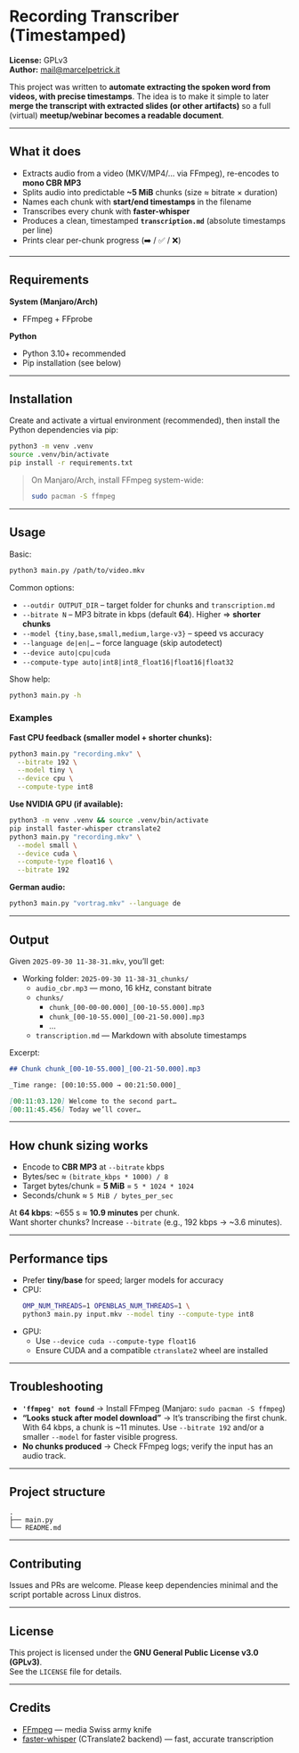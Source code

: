 # Recording Transcriber (Timestamped)

**License:** GPLv3  
**Author:** <mail@marcelpetrick.it>

This project was written to **automate extracting the spoken word from videos, with precise timestamps**. The idea is to make it simple to later **merge the transcript with extracted slides (or other artifacts)** so a full (virtual) **meetup/webinar becomes a readable document**.

---

## What it does

- Extracts audio from a video (MKV/MP4/… via FFmpeg), re-encodes to **mono CBR MP3**
- Splits audio into predictable **~5 MiB** chunks (size ≈ bitrate × duration)
- Names each chunk with **start/end timestamps** in the filename
- Transcribes every chunk with **faster-whisper**
- Produces a clean, timestamped **`transcription.md`** (absolute timestamps per line)
- Prints clear per-chunk progress (➡️ / ✅ / ❌)

---

## Requirements

**System (Manjaro/Arch)**
- FFmpeg + FFprobe

**Python**
- Python 3.10+ recommended
- Pip installation (see below)

---

## Installation

Create and activate a virtual environment (recommended), then install the Python dependencies via pip:

```bash
python3 -m venv .venv
source .venv/bin/activate
pip install -r requirements.txt
```

> On Manjaro/Arch, install FFmpeg system-wide:
> ```bash
> sudo pacman -S ffmpeg
> ```

---

## Usage

Basic:

```bash
python3 main.py /path/to/video.mkv
```

Common options:

- `--outdir OUTPUT_DIR` – target folder for chunks and `transcription.md`
- `--bitrate N` – MP3 bitrate in kbps (default **64**). Higher ⇒ **shorter chunks**
- `--model {tiny,base,small,medium,large-v3}` – speed vs accuracy
- `--language de|en|…` – force language (skip autodetect)
- `--device auto|cpu|cuda`
- `--compute-type auto|int8|int8_float16|float16|float32`

Show help:

```bash
python3 main.py -h
```

### Examples

**Fast CPU feedback (smaller model + shorter chunks):**
```bash
python3 main.py "recording.mkv" \
  --bitrate 192 \
  --model tiny \
  --device cpu \
  --compute-type int8
```

**Use NVIDIA GPU (if available):**
```bash
python3 -m venv .venv && source .venv/bin/activate
pip install faster-whisper ctranslate2
python3 main.py "recording.mkv" \
  --model small \
  --device cuda \
  --compute-type float16 \
  --bitrate 192
```

**German audio:**
```bash
python3 main.py "vortrag.mkv" --language de
```

---

## Output

Given `2025-09-30 11-38-31.mkv`, you’ll get:

- Working folder: `2025-09-30 11-38-31_chunks/`
  - `audio_cbr.mp3` — mono, 16 kHz, constant bitrate
  - `chunks/`
    - `chunk_[00-00-00.000]_[00-10-55.000].mp3`
    - `chunk_[00-10-55.000]_[00-21-50.000].mp3`
    - …
  - `transcription.md` — Markdown with absolute timestamps

Excerpt:

```markdown
## Chunk chunk_[00-10-55.000]_[00-21-50.000].mp3

_Time range: [00:10:55.000 → 00:21:50.000]_

[00:11:03.120] Welcome to the second part…
[00:11:45.456] Today we’ll cover…
```

---

## How chunk sizing works

- Encode to **CBR MP3** at `--bitrate` kbps  
- Bytes/sec ≈ `(bitrate_kbps * 1000) / 8`  
- Target bytes/chunk = **5 MiB** = `5 * 1024 * 1024`  
- Seconds/chunk ≈ `5 MiB / bytes_per_sec`

At **64 kbps**: ~655 s ≈ **10.9 minutes** per chunk.  
Want shorter chunks? Increase `--bitrate` (e.g., 192 kbps → ~3.6 minutes).

---

## Performance tips

- Prefer **tiny/base** for speed; larger models for accuracy
- CPU:
  ```bash
  OMP_NUM_THREADS=1 OPENBLAS_NUM_THREADS=1 \
  python3 main.py input.mkv --model tiny --compute-type int8
  ```
- GPU:
  - Use `--device cuda --compute-type float16`
  - Ensure CUDA and a compatible `ctranslate2` wheel are installed

---

## Troubleshooting

- **`'ffmpeg' not found`** → Install FFmpeg (Manjaro: `sudo pacman -S ffmpeg`)
- **“Looks stuck after model download”** → It’s transcribing the first chunk. With 64 kbps, a chunk is ~11 minutes. Use `--bitrate 192` and/or a smaller `--model` for faster visible progress.
- **No chunks produced** → Check FFmpeg logs; verify the input has an audio track.

---

## Project structure

```text
.
├── main.py
└── README.md
```

---

## Contributing

Issues and PRs are welcome. Please keep dependencies minimal and the script portable across Linux distros.

---

## License

This project is licensed under the **GNU General Public License v3.0 (GPLv3)**.  
See the `LICENSE` file for details.

---

## Credits

- [FFmpeg] — media Swiss army knife  
- [faster-whisper] (CTranslate2 backend) — fast, accurate transcription

[FFmpeg]: https://ffmpeg.org/  
[faster-whisper]: https://github.com/guillaumekln/faster-whisper
